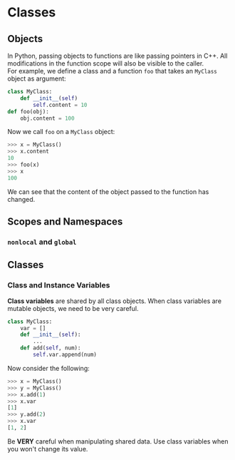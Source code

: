 # Classes
## Objects 
In Python, passing objects to functions are like passing pointers in C++. All modifications in the function scope will also be visible to the caller.  
For example, we define a class and a function `foo` that takes an `MyClass` object as argument:
```python
class MyClass:
    def __init__(self)
        self.content = 10
def foo(obj):
    obj.content = 100
```
Now we call `foo` on a `MyClass` object:
```python
>>> x = MyClass()
>>> x.content
10
>>> foo(x)
>>> x
100
```
We can see that the content of the object passed to the function has changed.
## Scopes and Namespaces
### `nonlocal` and `global`
## Classes
### Class and Instance Variables
**Class variables** are shared by all class objects. When class variables are mutable objects, we need to be very careful.
```python
class MyClass:
    var = []
    def __init__(self):
        ...
    def add(self, num):
        self.var.append(num)
```
Now consider the following:
```python
>>> x = MyClass()
>>> y = MyClass()
>>> x.add(1)
>>> x.var
[1]
>>> y.add(2)
>>> x.var
[1, 2]
```
Be **VERY** careful when manipulating shared data. Use class variables when you won't change its value.